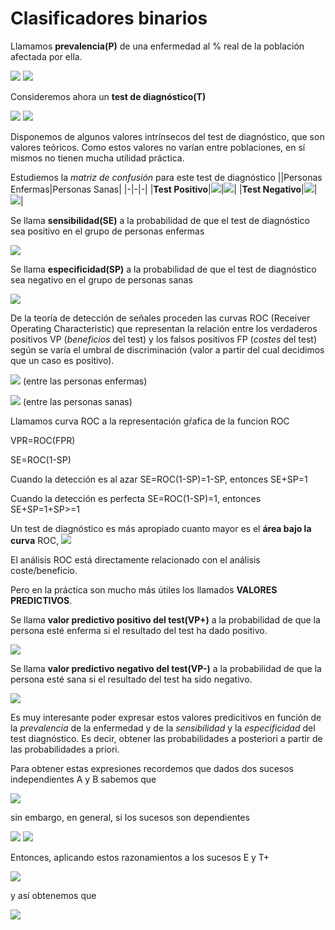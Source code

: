 # Clasificadores binarios

Llamamos **prevalencia(P)** de una enfermedad al % real de la población afectada por ella.

<img src="https://latex.codecogs.com/svg.image?E\equiv{individuoEnfermo}" />
<img src="https://latex.codecogs.com/svg.image?\bar{E}\equiv{individuoSano}" />

Consideremos ahora un **test de diagnóstico(T)**

<img src="https://latex.codecogs.com/svg.image?{T+}\equiv{testPositivo}" />
<img src="https://latex.codecogs.com/svg.image?{T-}\equiv{testNegativo}" />

Disponemos de algunos valores intrínsecos del test de diagnóstico, que son valores teóricos. 
Como estos valores no varían entre poblaciones, en sí mismos no tienen mucha utilidad práctica.

Estudiemos la *matriz de confusión* para este test de diagnóstico
||Personas Enfermas|Personas Sanas|
|-|-|-|
|**Test Positivo**|<img src="https://latex.codecogs.com/svg.image?{VP}\equiv{verdaderoPositivo}" />|<img src="https://latex.codecogs.com/svg.image?{FP}\equiv{falsoPositivo}" />|
|**Test Negativo**|<img src="https://latex.codecogs.com/svg.image?{FN}\equiv{falsoNegativo}" />|<img src="https://latex.codecogs.com/svg.image?{VN}\equiv{verdaderoNegativo}" />|

Se llama **sensibilidad(SE)** a la probabilidad de que el test de diagnóstico sea positivo en el grupo de personas enfermas

<img src="https://latex.codecogs.com/svg.image?{SE}=P(T+/E)" />

Se llama **especificidad(SP)** a la probabilidad de que el test de diagnóstico sea negativo en el grupo de personas sanas

<img src="https://latex.codecogs.com/svg.image?{SP}=P(T-/\bar{E})" />

De la teoría de detección de señales proceden las curvas ROC (Receiver Operating Characteristic) que representan la relación
entre los verdaderos positivos VP (*beneficios* del test) y los falsos positivos FP (*costes* del test) según se varía el umbral
de discriminación (valor a partir del cual decidimos que un caso es positivo).

<img src="https://latex.codecogs.com/svg.image?{VPR}\equiv{proporcionRazonVerdaderosPositivos}" /> (entre las personas enfermas)

<img src="https://latex.codecogs.com/svg.image?{FPR}\equiv{proporcionRazonFalsosPositivos}" /> (entre las personas sanas)

Llamamos curva ROC a la representación gŕafica de la funcion ROC

VPR=ROC(FPR)

SE=ROC(1-SP)

Cuando la detección es al azar SE=ROC(1-SP)=1-SP, entonces SE+SP=1

Cuando la detección es perfecta SE=ROC(1-SP)=1, entonces SE+SP=1+SP>=1

Un test de diagnóstico es más apropiado cuanto mayor es el **área bajo la curva** ROC,
<img src="https://latex.codecogs.com/svg.image?{AUC}\equiv{AreaUnderCurveROC}" />

El análisis ROC está directamente relacionado con el análisis coste/beneficio.

Pero en la práctica son mucho más útiles los llamados **VALORES PREDICTIVOS**.

Se llama **valor predictivo positivo del test(VP+)** a la probabilidad de que la persona esté enferma si el resultado del test ha dado positivo.

<img src="https://latex.codecogs.com/svg.image?{(VP+)}=P(E/{T+})=VP/(VP+FP)" />

Se llama **valor predictivo negativo del test(VP-)** a la probabilidad de que la persona esté sana si el resultado del test ha sido negativo.

<img src="https://latex.codecogs.com/svg.image?{(VP-)}=P(\bar{E}/{T-})=VN/(VN+FN)" />

Es muy interesante poder expresar estos valores predicitivos en función de la *prevalencia* de la enfermedad y de la 
*sensibilidad* y la *especificidad* del test diagnóstico. Es decir, obtener las probabilidades a posteriori a partir de las probabilidades a priori.

Para obtener estas expresiones recordemos que dados dos sucesos independientes A y B sabemos que

<img src="https://latex.codecogs.com/svg.image?P(A\cap{B})={P(A)}\cdot{P(B)}" />

sin embargo, en general, si los sucesos son dependientes

<img src="https://latex.codecogs.com/svg.image?P(A\cap{B})={P(A)}\cdot{P(B/A)}={P(B)}\cdot{P(A/B)}" />
<img src="https://latex.codecogs.com/svg.image?P(A)=P(A\cap{(B\cup{\bar{B}})})=P((A\cap{B})\cup{(A\cap{\bar{B}})})=P(A\cap{B})+P(A\cap{\bar{B}})" />

Entonces, aplicando estos razonamientos a los sucesos E y T+

<img src="https://latex.codecogs.com/svg.image?P(E\cap{T+})={P({T+})}\cdot{P(E/{T+})}={[P(E\cap{T+})+P({\bar{E}}\cap{T+})]}\cdot{P(E/{T+})}" />

y así obtenemos que

<img src="https://latex.codecogs.com/svg.image?P(E/{T+})=\frac{P(E\cap{T+})}{P(E\cap{T+})+P({\bar{E}}\cap{T+})}=\frac{P(E)\cdot{P({T+}/E)}}{P(E)\cdot{P({T+}/E)}+{P({E})\cdot{P({T+}/{E})}}}" />

